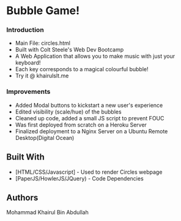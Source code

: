 # Bubble Game!


### Introduction

* Main File: circles.html
* Built with Colt Steele's Web Dev Bootcamp
* A Web Application that allows you to make music with just your keyboard! 
* Each key corresponds to a magical colourful bubble!
* Try it @ khairulslt.me

### Improvements
* Added Modal buttons to kickstart a new user's experience
* Edited visibility (scale/hue) of the bubbles
* Cleaned up code, added a small JS script to prevent FOUC
* Was first deployed from scratch on a Heroku Server 
* Finalized deployment to a Nginx Server on a Ubuntu Remote Desktop(Digital Ocean)

## Built With

* [HTML/CSS/Javascript] - Used to render Circles webpage
* [PaperJS/HowlerJS/JQuery) - Code Dependencies


## Authors

Mohammad Khairul Bin Abdullah

